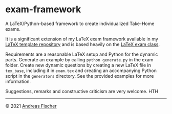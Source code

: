 # exam-framework

A LaTeX/Python-based framework to create individualized Take-Home exams.

It is a significant extension of my LaTeX exam framework available in my
[LaTeX template repository](https://mygit.th-deg.de/afischer/thd-latex-vorlagen) and is based heavily on the [LaTeX exam class](https://www.ctan.org/pkg/exam).

Requirements are a reasonable LaTeX setup and Python for the dynamic parts.
Generate an example by calling `python generate.py` in the exam folder.
Create new dynamic questions by creating a new LaTeX file in `tex_base`,
including it in `exam.tex` and creating an accompanying Python script in
the `generators` directory. See the provided examples for more information.

Suggestions, remarks and constructive criticism are very welcome. HTH

---
© 2021 [Andreas Fischer](mailto:andreas.fischer@th-deg.de)
